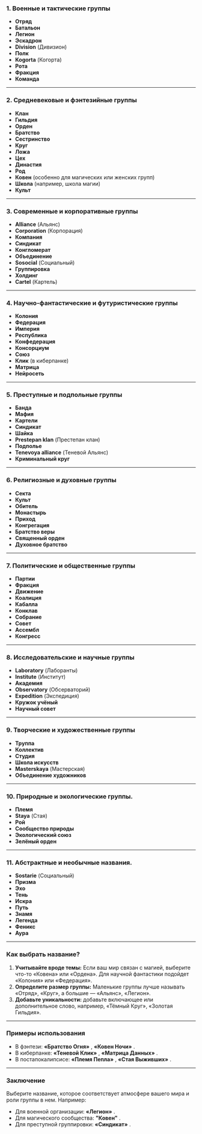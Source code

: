 ### **1. Военные и тактические группы**

- **Отряд**
- **Батальон**
- **Легион**
- **Эскадрон**
- **Division** (Дивизион)
- **Полк**
- **Kogorta** (Когорта)
- **Рота**
- **Фракция**
- **Команда**

---

### **2. Средневековые и фэнтезийные группы**

- **Клан**
- **Гильдия**
- **Орден**
- **Братство**
- **Сестринство**
- **Круг**
- **Ложа**
- **Цех**
- **Династия**
- **Род**
- **Ковен** (особенно для магических или женских групп)
- **Школа** (например, школа магии)
- **Культ**

---

### **3. Современные и корпоративные группы**

- **Alliance** (Альянс)
- **Corporation** (Корпорация)
- **Компания**
- **Синдикат**
- **Конгломерат**
- **Объединение**
- **Sosocial** (Социальный)
- **Группировка**
- **Холдинг**
- **Cartel** (Картель)

---

### **4. Научно-фантастические и футуристические группы**

- **Колония**
- **Федерация**
- **Империя**
- **Республика**
- **Конфедерация**
- **Консорциум**
- **Союз**
- **Клик** (в киберпанке)
- **Матрица**
- **Нейросеть**

---

### **5. Преступные и подпольные группы**

- **Банда**
- **Мафия**
- **Картели**
- **Синдикат**
- **Шайка**
- **Prestepan klan** (Престепан клан)
- **Подполье**
- **Tenevoya alliance** (Теневой Альянс)
- **Криминальный круг**

---

### **6. Религиозные и духовные группы**

- **Секта**
- **Культ**
- **Обитель**
- **Монастырь**
- **Приход**
- **Конгрегация**
- **Братство веры**
- **Священный орден**
- **Духовное братство**

---

### **7. Политические и общественные группы**

- **Партии**
- **Фракция**
- **Движение**
- **Коалиция**
- **Кабалла**
- **Конклав**
- **Собрание**
- **Совет**
- **Ассембл**
- **Конгресс**

---

### **8. Исследовательские и научные группы**

- **Laboratory** (Лаборанты)
- **Institute** (Институт)
- **Академия**
- **Observatory** (Обсерваторий)
- **Expedition** (Экспедиция)
- **Кружок учёный**
- **Научный совет**

---

### **9. Творческие и художественные группы**

- **Труппа**
- **Коллектив**
- **Студия**
- **Школа искусств**
- **Masterskaya** (Мастерская)
- **Объединение художников**

---

### **10. Природные и экологические группы.**

- **Племя**
- **Staya** (Стая)
- **Рой**
- **Сообщество природы**
- **Экологический союз**
- **Зелёный орден**

---

### **11. Абстрактные и необычные названия.**

- **Sostarie** (Социальный)
- **Призма**
- **Эхо**
- **Тень**
- **Искра**
- **Путь**
- **Знамя**
- **Легенда**
- **Феникс**
- **Аура**

---

### **Как выбрать название?**

1. **Учитывайте вроде темы:** Если ваш мир связан с магией, выберите что-то «Ковена» или «Ордена». Для научной фантастики подойдет «Колония» или «Федерация».
2. **Определите размер группы:** Маленькие группы лучше называть «Отряд», «Круг», а большие — «Альянс», «Легион».
3. **Добавьте уникальности:** добавьте включающее или дополнительное слово, например, «Тёмный Круг», «Золотая Гильдия».

---

### **Примеры использования**

- В фэнтези: **«Братство Огня»** , **«Ковен Ночи»** .
- В киберпанке: **«Теневой Клик»** , **«Матрица Данных»** .
- В постапокалипсисе: **«Племя Пепла»** , **«Стая Выживших»** .

---

### **Заключение**

Выберите название, которое соответствует атмосфере вашего мира и роли группы в нем. Например:

- Для военной организации: **«Легион»** .
- Для магического сообщества: **"Ковен"** .
- Для преступной группировки: **«Синдикат»** .